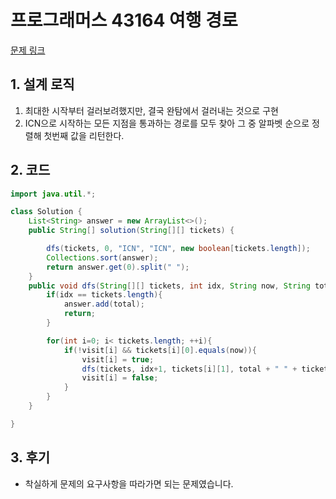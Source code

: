 # 프로그래머스 43164 여행 경로

[문제 링크](https://programmers.co.kr/learn/courses/30/lessons/43164)

## 1. 설계 로직

1. 최대한 시작부터 걸러보려했지만, 결국 완탐에서 걸러내는 것으로 구현
2. ICN으로 시작하는 모든 지점을 통과하는 경로를 모두 찾아 그 중 알파벳 순으로 정렬해 첫번째 값을 리턴한다.

## 2. 코드

```java
import java.util.*;

class Solution {
    List<String> answer = new ArrayList<>();
    public String[] solution(String[][] tickets) {

        dfs(tickets, 0, "ICN", "ICN", new boolean[tickets.length]);
        Collections.sort(answer);
        return answer.get(0).split(" ");
    }
    public void dfs(String[][] tickets, int idx, String now, String total, boolean[] visit){
        if(idx == tickets.length){
            answer.add(total);
            return;
        }

        for(int i=0; i< tickets.length; ++i){
            if(!visit[i] && tickets[i][0].equals(now)){
                visit[i] = true;
                dfs(tickets, idx+1, tickets[i][1], total + " " + tickets[i][1], visit);
                visit[i] = false;
            }
        }
    }

}
```

## 3. 후기

- 착실하게 문제의 요구사항을 따라가면 되는 문제였습니다.
